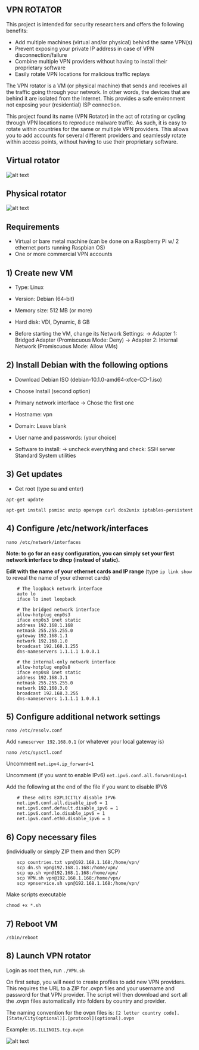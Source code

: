 ## VPN ROTATOR ##

This project is intended for security researchers and offers the following benefits:

- Add multiple machines (virtual and/or physical) behind the same VPN(s)
- Prevent exposing your private IP address in case of VPN disconnection/failure
- Combine multiple VPN providers without having to install their proprietary software
- Easily rotate VPN locations for malicious traffic replays

The VPN rotator is a VM (or physical machine) that sends and receives all the traffic going through your network. In other words, the devices that are behind it are isolated from the Internet. This provides a safe environment not exposing your (residential) ISP connection.

This project found its name (VPN Rotator) in the act of rotating or cycling through VPN locations to reproduce malware traffic. As such, it is easy to rotate within countries for the same or multiple VPN providers. This allows you to add accounts for several different providers and seamlessly rotate within access points, without having to use their proprietary software.

## Virtual rotator

![alt text](https://github.com/malwareinfosec/vpnrotator/blob/master/img/rotator_diagram.png)

## Physical rotator

![alt text](https://github.com/malwareinfosec/vpnrotator/blob/master/img/pi.png)

## Requirements

- Virtual or bare metal machine (can be done on a Raspberry Pi w/ 2 ethernet ports running Raspbian OS)
- One or more commercial VPN accounts

## 1) Create new VM

- Type: Linux
- Version: Debian (64-bit)
- Memory size: 512 MB (or more)
- Hard disk: VDI, Dynamic, 8 GB

- Before starting the VM, change its Network Settings:
-> Adapter 1: Bridged Adapter (Promiscuous Mode: Deny)
-> Adapter 2: Internal Network (Promiscuous Mode: Allow VMs)

## 2) Install Debian with the following options

- Download Debian ISO (debian-10.1.0-amd64-xfce-CD-1.iso)
- Choose Install (second option)

- Primary network interface
-> Chose the first one

- Hostname: vpn
- Domain: Leave blank

- User name and passwords: (your choice)

- Software to install:
-> uncheck everything and check:
SSH server
Standard System utilities

## 3) Get updates

- Get root (type su and enter)

`apt-get update`

`apt-get install psmisc unzip openvpn curl dos2unix iptables-persistent`

## 4) Configure /etc/network/interfaces

`nano /etc/network/interfaces`

**Note: to go for an easy configuration, you can simply set your first network interface to dhcp (instead of static).**

**Edit with the name of your ethernet cards and IP range**
(type `ip link show` to reveal the name of your ethernet cards)

        # The loopback network interface
        auto lo
        iface lo inet loopback

        # The bridged network interface
        allow-hotplug enp0s3
        iface enp0s3 inet static
        address 192.168.1.168
        netmask 255.255.255.0
        gateway 192.168.1.1
        network 192.168.1.0
        broadcast 192.168.1.255
        dns-nameservers 1.1.1.1 1.0.0.1

        # the internal-only network interface
        allow-hotplug enp0s8
        iface enp0s8 inet static
        address 192.168.3.1
        netmask 255.255.255.0
        network 192.168.3.0
        broadcast 192.168.3.255
        dns-nameservers 1.1.1.1 1.0.0.1


## 5) Configure additional network settings

`nano /etc/resolv.conf`

Add `nameserver 192.168.0.1` (or whatever your local gateway is)

`nano /etc/sysctl.conf`

Uncomment `net.ipv4.ip_forward=1`

Uncomment (if you want to enable IPv6) `net.ipv6.conf.all.forwarding=1`

Add the following at the end of the file if you want to disable IPV6

        # These edits EXPLICITLY disable IPV6
        net.ipv6.conf.all.disable_ipv6 = 1
        net.ipv6.conf.default.disable_ipv6 = 1
        net.ipv6.conf.lo.disable_ipv6 = 1
        net.ipv6.conf.eth0.disable_ipv6 = 1

## 6) Copy necessary files

(individually or simply ZIP them and then SCP)

        scp countries.txt vpn@192.168.1.168:/home/vpn/
        scp dn.sh vpn@192.168.1.168:/home/vpn/
        scp up.sh vpn@192.168.1.168:/home/vpn/
        scp VPN.sh vpn@192.168.1.168:/home/vpn/
        scp vpnservice.sh vpn@192.168.1.168:/home/vpn/

Make scripts executable

`chmod +x *.sh`

## 7) Reboot VM

`/sbin/reboot`

## 8) Launch VPN rotator

Login as root then, run `./VPN.sh`

On first setup, you will need to create profiles to add new VPN providers. This requires the URL to a ZIP for .ovpn files and your username and password for that VPN provider. The script will then download and sort all the .ovpn files automatically into folders by country and provider.

The naming convention for the ovpn files is: ``[2 letter country code].[State/City(optional)].[protocol](optional).ovpn``

Example: ``US.ILLINOIS.tcp.ovpn``

![alt text](https://github.com/malwareinfosec/vpnrotator/blob/master/img/rotator.gif)
